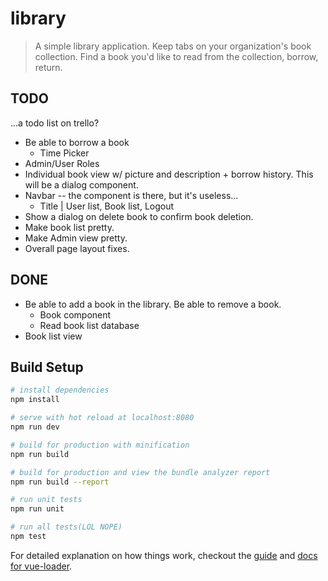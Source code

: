 # library

> A simple library application. Keep tabs on your organization's book collection. Find a book you'd like to read from the collection, borrow, return.


## TODO
...a todo list on trello?
* Be able to borrow a book
  * Time Picker
* Admin/User Roles
* Individual book view w/ picture and description + borrow history. This will be a dialog component.
* Navbar -- the component is there, but it's useless...
  * Title | User list, Book list, Logout
* Show a dialog on delete book to confirm book deletion.
* Make book list pretty.
* Make Admin view pretty.
* Overall page layout fixes.

## DONE
* Be able to add a book in the library. Be able to remove a book.
  * Book component
  * Read book list database
* Book list view



## Build Setup

``` bash
# install dependencies
npm install

# serve with hot reload at localhost:8080
npm run dev

# build for production with minification
npm run build

# build for production and view the bundle analyzer report
npm run build --report

# run unit tests
npm run unit

# run all tests(LOL NOPE)
npm test 
```

For detailed explanation on how things work, checkout the [guide](http://vuejs-templates.github.io/webpack/) and [docs for vue-loader](http://vuejs.github.io/vue-loader).
